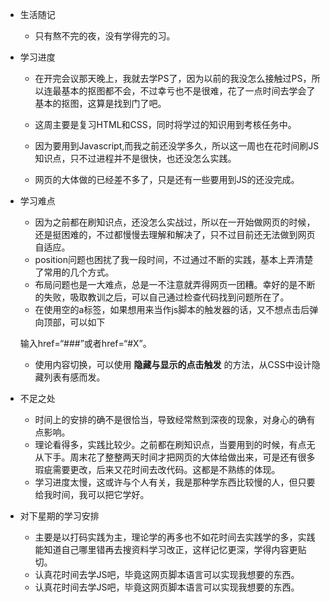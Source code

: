 + 生活随记

  *  只有熬不完的夜，没有学得完的习。

+ 学习进度 

  *  在开完会议那天晚上，我就去学PS了，因为以前的我没怎么接触过PS，所以连最基本的抠图都不会，不过幸亏也不是很难，花了一点时间去学会了基本的抠图，这算是找到门了吧。

  *  这周主要是复习HTML和CSS，同时将学过的知识用到考核任务中。
  * 因为要用到Javascript,而我之前还没学多久，所以这一周也在花时间刷JS知识点，只不过进程并不是很快，也还没怎么实践。
  * 网页的大体做的已经差不多了，只是还有一些要用到JS的还没完成。

+ 学习难点

  *  因为之前都在刷知识点，还没怎么实战过，所以在一开始做网页的时候，还是挺困难的，不过都慢慢去理解和解决了，只不过目前还无法做到网页自适应。
  *  position问题也困扰了我一段时间，不过通过不断的实践，基本上弄清楚了常用的几个方式。
  *  布局问题也是一大难点，总是一不注意就弄得网页一团糟。幸好的是不断的失败，吸取教训之后，可以自己通过检查代码找到问题所在了。
  *  在使用空的a标签，如果想用来当作js脚本的触发器的话，又不想点击后弹向顶部，可以如下

  输入href=“###”或者href=“#X”。

  * 使用内容切换，可以使用  **隐藏与显示的点击触发** 的方法，从CSS中设计隐藏列表有感而发。

+ 不足之处

  * 时间上的安排的确不是很恰当，导致经常熬到深夜的现象，对身心的确有点影响。
  * 理论看得多，实践比较少。之前都在刷知识点，当要用到的时候，有点无从下手。周末花了整整两天时间才把网页的大体给做出来，可是还有很多瑕疵需要更改，后来又花时间去改代码。这都是不熟练的体现。
  * 学习进度太慢，这或许与个人有关，我是那种学东西比较慢的人，但只要给我时间，我可以把它学好。

+ 对下星期的学习安排

  * 主要是以打码实践为主，理论学的再多也不如花时间去实践学的多，实践能知道自己哪里错再去搜资料学习改正，这样记忆更深，学得内容更贴切。
  * 认真花时间去学JS吧，毕竟这网页脚本语言可以实现我想要的东西。
  * 认真花时间去学JS吧，毕竟这网页脚本语言可以实现我想要的东西。